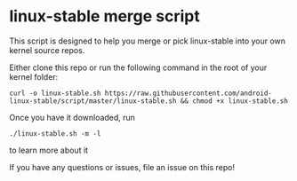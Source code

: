 # linux-stable merge script

This script is designed to help you merge or pick linux-stable into your own kernel source repos.

Either clone this repo or run the following command in the root of your kernel folder:
```
curl -o linux-stable.sh https://raw.githubusercontent.com/android-linux-stable/script/master/linux-stable.sh && chmod +x linux-stable.sh
```
Once you have it downloaded, run 
```
./linux-stable.sh -m -l
```
to learn more about it

If you have any questions or issues, file an issue on this repo!
